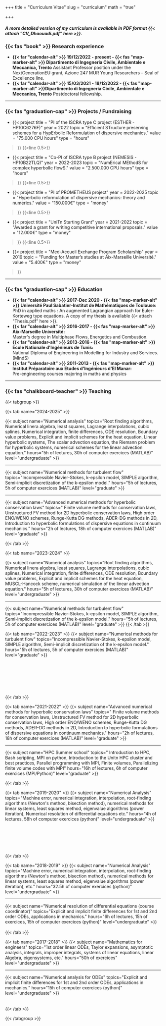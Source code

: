 +++
title = "Curriculum Vitae"
slug = "curriculum"
math = "true"

+++

##### A more detailed version of my curriculum is available in PDF format {{< attach "CV_Dhaouadi.pdf" here >}}.

### {{< fas "book" >}} Research experience 
- **{{< far "calendar-alt" >}} 19/12/2022 - present - {{< fas "map-marker-alt" >}} Dipartimento di Ingegneria Civile, Ambientale e Meccanica, Trento**
Assistant Professor position under the NextGenerationEU grant, Azione 247 MUR Young Researchers – Seal of Excellence line.
- **{{< far "calendar-alt" >}} 15/03/2021 - 18/12/2022 - {{< fas "map-marker-alt" >}}Dipartimento di Ingegneria Civile, Ambientale e Meccanica, Trento**
Postdoctoral fellowship.
---


### {{< fas "graduation-cap" >}} Projects / Fundraising
- {{< project
        title   = "PI of the ISCRA type C project (ESTHER - HP10C6276F)"
        year    = 2022
        topic   = "Efficient STructure preserving schemes for a HypErbolic Reformulation of dispersive mechanics."
        value   = "75.000 CPU hours"
        type    = "hours"
>}}
{{<line 0.5>}}
- {{< project
        title   = "Co-PI of ISCRA type B project (NEMESIS - HP10B22TLQ)"
        year    = 2022-2023
        topic   = "NumErical MEthodS for complex hyperbolIc flowS."
        value   = "2.500.000 CPU hours"
        type    = "hours"
>}}
{{<line 0.5>}}
- {{< project
        title   = "PI of PROMETHEUS project"
        year    = 2022-2025
        topic   = "Hyperbolic reformulation of dispersive mechanics: theory and numerics."
        value   = "150.000€"
        type    = "money"
>}}
{{<line 0.5>}}
- {{< project
        title   = "UniTn Starting Grant"
        year    = 2021-2022
        topic   = "Awarded a grant for writing competitive international proposals."
        value   = "12.000€"
        type    = "money"
>}}
{{<line 0.5>}}
- {{< project
        title   = "Med-Accueil Exchange Program Scholarship"
        year    = 2016
        topic   = "Funding for Master’s studies at Aix-Marseille Université."
        value   = "5.400€"
        type    = "money"
>}}
--- 

### {{< fas "graduation-cap" >}} Education

- **{{< far "calendar-alt" >}} 2017-Dec 2020 - {{< fas "map-marker-alt" >}} Université Paul Sabatier-Institut de Mathématiques de Toulouse:**  
PhD in applied maths : An augmented Lagrangian approach for Euler-Korteweg type equations.
A copy of my thesis is available {{< attach "Thesis.pdf" here >}}.
- **{{< far "calendar-alt" >}} 2016-2017 - {{< fas "map-marker-alt" >}} Aix-Marseille Université:**  
Master's degree in Multiphase Flows, Energetics and Combustion.
- **{{< far "calendar-alt" >}} 2013-2016 - {{< fas "map-marker-alt" >}} Ecole Nationale d'Ingénieurs de Tunis:**  
National Diploma of Engineering in Modelling for Industry and Services. (MIndS)
- **{{< far "calendar-alt" >}} 2011-2013 - {{< fas "map-marker-alt" >}} Institut Préparatoire aux Etudes d'Ingénieurs d'El Manar:**  
Pre-engineering courses majoring in maths and physics
---



### {{< fas "chalkboard-teacher" >}} Teaching

{{< tabgroup >}}

{{< tab name="2024-2025" >}}

{{< subject 
name="Numerical analysis" 
topics="Root finding algorithms, Numerical linera algebra, least squares, Lagrange interpolations, cubic splines, Numerical integration, finite differences, ODE resolution, Boundary value problems, Explicit and implicit schemes for the heat equation, Linear hyperbolic systems, The scalar advection equation, the Riemann problem for hyperbolic systems, numerical schemes for the linear advection equation." 
hours="5h of lectures, 30h of computer exercices (MATLAB)" 
level="undergraduate" >}}
<hr>
{{< subject 
name="Numerical methods for turbulent flow" 
topics="Incompressible Navier-Stokes, k-epsilon model, SIMPLE algorithm, Semi-implicit discretization of the k-epsilon model." 
hours="5h of lectures, 5h of computer exercices (MATLAB)" 
level="graduate" >}}
<hr>
{{< subject 
name="Advanced numerical methods for hyperbolic conservation laws" 
topics="	Finite volume methods for conservation laws, Unstructured FV method for 2D hyperbolic conservation laws, High order ENO/WENO schemes, Runge-Kutta DG methods, ADER-DG methods in 2D, Introduction to hyperbolic formulations of dispersive equations in continuum mechanics." 
hours="2h of lectures, 18h of computer exercices (MATLAB)" 
level="graduate" >}}

{{< /tab >}}

{{< tab name="2023-2024" >}}

{{< subject 
name="Numerical analysis" 
topics="Root finding algorithms, Numerical linera algebra, least squares, Lagrange interpolations, cubic splines, Numerical integration, finite differences, ODE resolution, Boundary value problems, Explicit and implicit schemes for the heat equation, MUSCL-Hancock scheme, numerical simulation of the linear advection equation." 
hours="5h of lectures, 30h of computer exercices (MATLAB)" 
level="undergraduate" >}}
<hr>
{{< subject 
name="Numerical methods for turbulent flow" 
topics="Incompressible Navier-Stokes, k-epsilon model, SIMPLE algorithm, Semi-implicit discretization of the k-epsilon model." 
hours="5h of lectures, 5h of computer exercices (MATLAB)" 
level="graduate" >}}
{{< /tab >}}

{{< tab name="2022-2023" >}}
{{< subject 
name="Numerical methods for turbulent flow" 
topics="Incompressible Navier-Stokes, k-epsilon model, SIMPLE algorithm, Semi-implicit discretization of the k-epsilon model." 
hours="5h of lectures, 5h of computer exercices (MATLAB)" 
level="graduate" >}}
<br><br><br><br><br><br><br><br>
{{< /tab >}}


{{< tab name="2021-2022" >}}
{{< subject 
name="Advanced numerical methods for hyperbolic conservation laws" 
topics="	Finite volume methods for conservation laws, Unstructured FV method for 2D hyperbolic conservation laws, High order ENO/WENO schemes, Runge-Kutta DG methods, ADER-DG methods in 2D, Introduction to hyperbolic formulations of dispersive equations in continuum mechanics." 
hours="2h of lectures, 18h of computer exercices (MATLAB)" 
level="graduate" >}}
<hr>
{{< subject 
name="HPC Summer school" 
topics="	Introduction to HPC, Bash scripting, MPI on python, Introduction to the Unitn HPC cluster and best practices, Parallel programming with MPI, Finite volumes, Parallelizing finite volume codes with MPI" 
hours="16h of lectures, 6h of computer exercices (MPI/Python)" 
level="graduate" >}}
<br>

{{< /tab >}}


{{< tab name="2019-2020" >}}
{{< subject 
name="Numerical Analysis" 
topics="Machine error, numerical integration, interpolation, root-finding algorithms (Newton's method, bisection method), numerical methods for linear systems, least squares method, eigenvalue algorithms (power iteration), Numerical resolution of differential equations etc." 
hours="4h of lectures, 58h of computer exercices (python)" 
level="undergraduate" >}}
<br><br><br><br><br><br><br>
{{< /tab >}}


{{< tab name="2018-2019" >}}
{{< subject 
name="Numerical Analysis" 
topics="Machine error, numerical integration, interpolation, root-finding algorithms (Newton's method, bisection method), numerical methods for linear systems, least squares method, eigenvalue algorithms (power iteration), etc." 
hours="32.5h of computer exercices (python)" 
level="undergraduate" >}}
<hr>
{{< subject 
name="Numerical resolution of differential equations (course coordinator)" 
topics="Explicit and implicit finite differences for 1st and 2nd order ODEs, applications in mechanics." 
hours="6h of lectures, 15h of exercices, 15h of computer exercices (python)" 
level="undergraduate" >}}
<br><br>
{{< /tab >}}



{{< tab name="2017-2018" >}}
{{< subject 
name="Mathematics for engineers" 
topics="1st order linear ODEs, Taylor expansions, asymptotic analysis, integrals, improper integrals, systems of linear equations, linear Algebra, eigensystems, etc." 
hours="50h of exercices" 
level="undergraduate" >}}
<hr>
{{< subject 
name="Numerical analysis for ODEs" 
topics="Explicit and implicit finite differences for 1st and 2nd order ODEs, applications in mechanics." 
hours="15h of computer exercices (python)" 
level="undergraduate" >}}
<br><br><br>
{{< /tab >}}


{{< /tabgroup >}}

